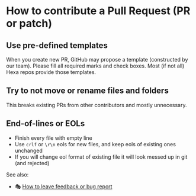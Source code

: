 # How to contribute a Pull Request (PR or patch)

## Use pre-defined templates

When you create new PR, GitHub may propose a template (constructed by our team).
Please fill all required marks and check boxes. Most (if not all) Hexa repos provide those templates.

## Try to not move or rename files and folders

This breaks existing PRs from other contributors and mostly unnecessary.

## End-of-lines or EOLs

- Finish every file with empty line
- Use `crlf` or `\r\n` eols for new files, and keep eols of existing ones unchanged
- If you will change eol format of existing file it will look messed up in git (and rejected)

See also:

- :performing_arts: [How to leave feedback or bug report](Issues.md)
